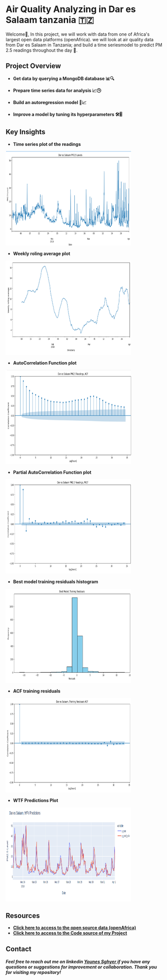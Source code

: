 # Air Quality Analyzing in Dar es Salaam tanzania 🇹🇿
Welcome👋, In this project, we will work with data from one of Africa's largest open data platforms (openAfrica). we will look at air quality data from Dar es Salaam in Tanzania; and build a time seriesmodel to predict PM 2.5 readings throughout the day 🚀.

## Project Overview 

- **Get data by querying a MongoDB database 📊🔍**

- **Prepare time series data for analysis 📈🕒**

- **Build an autoregression model 🔨📈**

- **Improve a model by tuning its hyperparameters 🛠️🎚️**

## Key Insights

- **Time series plot of the readings**
  
<img src="images/time-plot.png" alt="time series plot of the readings" width="400" height="300">

- **Weekly roling average plot**

<img src="images/weekly-roling-average-plot.png" alt="weekly roling average plot of the reading" width="400" height="300">

- **AutoCorrelation Function plot**
<img src="images/acf-plot.png" alt="AutoCorrelation Function plot of the readings" width="400" height="300">

- **Partial AutoCorrelation Function plot**
<img src="images/pacf-plot.png" alt="Partial AutoCorrelation Function plot of the readings" width="400" height="300">

- **Best model training residuals histogram**
<img src="images/best-model-hist-plot.png" alt="Best model training residuals histogram" width="400" height="300">

- **ACF training residuals**
<img src="images/acf-best-model-plot.png" alt="ACF training residuals histogram of the readings" width="400" height="300">

- **WTF Predictions Plot**
<img src="images/wfv-prediction.png" alt="WTF Predictions Plot" width="400" height="300">

## Resources

- **<a href ="https://open.africa/dataset/sensorsafrica-airquality-archive-dar-es-salaam">Click  here to access to the open source data (openAfrica) </a>**
- **<a href ="https://github.com/Younes202/Air-Quality-Analyzing-in-Dar-es-Salaam-/blob/main/notebooks/project_representation.ipynb"> Click here to access to the Code source of my Project </a>**

## Contact
##### Feel free to reach out me on linkedin <a href="https://www.linkedin.com/in/younes-sghyer-08144119b/"> Younes Sghyer </a> if you have any questions or suggestions for improvement or collaboration. Thank you for visiting my repository!
